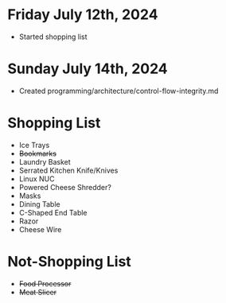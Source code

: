 # Friday July 12th, 2024
*   Started shopping list

# Sunday July 14th, 2024
*   Created programming/architecture/control-flow-integrity.md



# Shopping List
*   Ice Trays
*   ~~Bookmarks~~
*   Laundry Basket
*   Serrated Kitchen Knife/Knives
*   Linux NUC
*   Powered Cheese Shredder?
*   Masks
*   Dining Table
*   C-Shaped End Table
*   Razor
*   Cheese Wire

# Not-Shopping List
*   ~~Food Processor~~
*   ~~Meat Slicer~~
